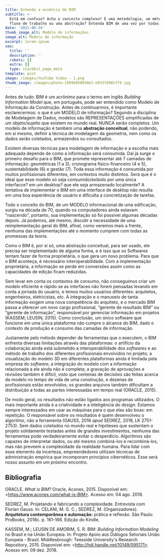 ```yaml
---
title: Entenda a essência do BIM
subtitle: >-
  Está em confuso? Acha o conceito complexo? É uma metodologia, um método, um
  fluxo de trabalho ou uma abstração? Entenda BIM de uma vez por todas.
date: '2021-06-24'
thumb_image_alt: Modelo de informações
image_alt: Modelo de informação
excerpt: lorem-ipsum
seo:
  title: ''
  description: ''
  robots: []
  extra: []
  type: stackbit_page_meta
template: post
image: /images/YouTube Video – 1.png
thumb_image: /images/photo-1569605803663-e9337d901ff9.jpg
---
```

Antes de tudo: BIM é um acrônimo para o termo em inglês *Building Information Model* que, em português, pode ser entendido como Modelo de Informação da Construção. Antes de continuarmos, é importante esclarecermos: o que é um MODELO de informação? Segundo a disciplina de Modelagem de Dados, modelos são REPRESENTAÇÕES simplificadas de um objeto/sujeito que existem no mundo real. NUNCA serão completos. Um modelo de informação é também uma **abstração conceitual**, não podendo, em si mesmo, definir a técnica de modelagem da geometria, nem como os dados serão coletados, armazendos ou consultados.

Existem diversas técnicas para modelagem de informação e a escolha mais adequada depende de como a informação será consumida. Daí já surge o primeiro desafio para o BIM, que promete representar até 7 camadas de informação:  geométricas (1 a 3), cronograma físico-financeiro (4 e 5), sustentabilidade (6) e gestão (7). Toda essa informação é consumida por muitos profissionais diferentes, em contextos muito distintos. Será que é o ideal que esse modelo só seja consumido/exibido por uma única interfacce? em um desktop? que ele seja armazenado localmente? A tentativa de implementar o BIM em uma interface de desktop não resulta em uma boa experiência de usuário e dificulta a concretização de tarefas.

Todo o conceito do BIM, de um MODELO informacional de uma edificação, surgiu na década de 70, quando os computadores ainda estavam "nascendo", portanto, sua implementação só foi possível algumas décadas depois. Já podemos, até mesmo, discutir a necessidade de uma reimplementação geral do BIM, afinal, como veremos mais a frente, nenhuma das implementações até o momento cumprem com todas as promessas da teoria.

Como o BIM é, por si só, uma abstração conceitual, para ser usado, ele precisa ser implementado de alguma forma, e é isso que os Softwares tentam fazer de forma proprietária, o que gera um novo problema. Para que o BIM aconteça, é necessário interoperabilidade. Com a implementação proprietária, a informação se perde em conversões assim como as capacidades de edição ficam reduzidas.

Sem levar em conta os contextos de consumo, não conseguimos criar um modelo eficiente e rápido se as interfaces não forem pensadas levando em conta a jornada do usuário, e temos muitos usuários diferentes: arquitetos, engenheiros, eletricistas, etc. A integração e o manuseio de tanta informação exigem uma nova competência do arquiteto, e o mercado BIM passa a oferecer um novo cargo profissional, “gerente de resultado BIM” ou “gerente de informação”, responsável por gerenciar informação em projetos (KASSEM; LEUSIN, 2015). Como conclusão, um único software que funcione em uma única plataforma não cumpre o alcance do BIM, dado o contexto de produção e consumo das camadas de informação.

Justamente pelo método depender de ferramentas que o executem, o BIM enfrenta diversas limitações através das plataformas: o artifício da colaboração ainda está submetido a interoperabilidade dos *softwares* e ao método de trabalho dos diferentes profissionais envolvidos no projeto; a visualização do modelo 3D em diferentes plataformas ainda é limitada pela empresa do *software*; a integração do modelo com a informação relacionada a ele ainda não é completa; a gravação de aprovações e revisões também é difícil, visto que centenas de decisões são feitas acerca da modelo no tempo de vida de uma construção, e dezenas de profissionais estão envolvidos; os grandes arquivos também dificultam a distribuição a todas as partes interessadas em tempo real (ORACLE, 2015).

De modo geral, os resultados não estão ligados aos programas utilizados. O mais importante ainda é a criatividade e a inteligência do *design*. Estamos sempre interessados em usar as máquinas para o que elas são boas: em repetição. O responsável sobre os resultados é quem desenvolveu o algoritmo, não a ferramenta (GAUSS, 2016 *apud* SEDREZ, 2018, LK 2751-2753). Sem dados coletados no mundo real e hipóteses que sustentam o projeto solidamente testadas antes de grandes investimentos, nenhuma das ferramentas pode verdadeiramente evitar o desperdício. Algoritmos são capazes de interpretar dados, ou até mesmo combiná-los e recombiná-los, mas não preveem a complexidade da realidade humana. Para lidar com esse elemento da incerteza, empreendedores utilizam técnicas de administração empírica que incomporam princípios cibernéticos. Esse será nosso assunto em um próximo encontro.

## Bibliografia

ORACLE. *What is BIM?* Oracle, Aconex, 2015. Disponível em: \<https://www.aconex.com/what-is-BIM>. Acesso em: 04 ago. 2018.

SEDREZ, M. Projetando e fabricando a complexidade. Entrevista com Florian Gauss. In: CELANI, M. G. C.; SEDREZ, M. (Organizadores). **Arquitetura contemporânea e automação:** prática e reflexão. São Paulo: ProBooks, 2018c. p. 161-166. Edição do Kindle.

KASSEM, M.; LEUSIN DE AMORIM, S. R. BIM: *Building Information Modeling* no Brasil e na União Europeia. In: Projeto Apoio
aos Diálogos Setoriais União Europeia - Brasil. Middlesbrough: Teesside University's Research Repository, 2015. Disponível em: \<http://hdl.handle.net/10149/595171>. Acesso em: 09 dez. 2018.
